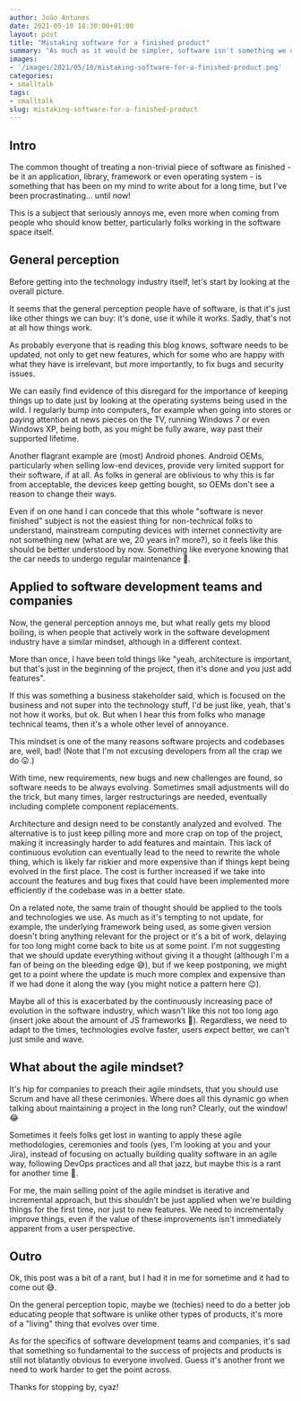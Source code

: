 ```yaml
---
author: João Antunes
date: 2021-05-10 18:30:00+01:00
layout: post
title: "Mistaking software for a finished product"
summary: "As much as it would be simpler, software isn't something we can ship and forget about, or even just keep adding features without revisiting architecture and design."
images:
- '/images/2021/05/10/mistaking-software-for-a-finished-product.png'
categories:
- smalltalk
tags:
- smalltalk
slug: mistaking-software-for-a-finished-product
---
```


## Intro

The common thought of treating a non-trivial piece of software as finished - be it an application, library, framework or even operating system - is something that has been on my mind to write about for a long time, but I've been procrastinating... until now!

This is a subject that seriously annoys me, even more when coming from people who should know better, particularly folks working in the software space itself.

## General perception

Before getting into the technology industry itself, let's start by looking at the overall picture.

It seems that the general perception people have of software, is that it's just like other things we can buy: it's done, use it while it works. Sadly, that's not at all how things work.

As probably everyone that is reading this blog knows, software needs to be updated, not only to get new features, which for some who are happy with what they have is irrelevant, but more importantly, to fix bugs and security issues.

We can easily find evidence of this disregard for the importance of keeping things up to date just by looking at the operating systems being used in the wild. I regularly bump into computers, for example when going into stores or paying attention at news pieces on the TV, running Windows 7 or even Windows XP, being both, as you might be fully aware, way past their supported lifetime.

Another flagrant example are (most) Android phones. Android OEMs, particularly when selling low-end devices, provide very limited support for their software, if at all. As folks in general are oblivious to why this is far from acceptable, the devices keep getting bought, so OEMs don't see a reason to change their ways.

Even if on one hand I can concede that this whole "software is never finished" subject is not the easiest thing for non-technical folks to understand, mainstream computing devices with internet connectivity are not something new (what are we, 20 years in? more?), so it feels like this should be better understood by now. Something like everyone knowing that the car needs to undergo regular maintenance 🙂.

## Applied to software development teams and companies

Now, the general perception annoys me, but what really gets my blood boiling, is when people that actively work in the software development industry have a similar mindset, although in a different context.

More than once, I have been told things like "yeah, architecture is important, but that's just in the beginning of the project, then it's done and you just add features".

If this was something a business stakeholder said, which is focused on the business and not super into the technology stuff, I'd be just like, yeah, that's not how it works, but ok. But when I hear this from folks who manage technical teams, then it's a whole other level of annoyance.

This mindset is one of the many reasons software projects and codebases are, well, bad! (Note that I'm not excusing developers from all the crap we do 😛.)

With time, new requirements, new bugs and new challenges are found, so software needs to be always evolving. Sometimes small adjustments will do the trick, but many times, larger restructurings are needed, eventually including complete component replacements.

Architecture and design need to be constantly analyzed and evolved. The alternative is to just keep pilling more and more crap on top of the project, making it increasingly harder to add features and maintain. This lack of continuous evolution can eventually lead to the need to rewrite the whole thing, which is likely far riskier and more expensive than if things kept being evolved in the first place. The cost is further increased if we take into account the features and bug fixes that could have been implemented more efficiently if the codebase was in a better state.

On a related note, the same train of thought should be applied to the tools and technologies we use. As much as it's tempting to not update, for example, the underlying framework being used, as some given version doesn't bring anything relevant for the project or it's a bit of work, delaying for too long might come back to bite us at some point. I'm not suggesting that we should update everything without giving it a thought (although I'm a fan of being on the bleeding edge 😅), but if we keep postponing, we might get to a point where the update is much more complex and expensive than if we had done it along the way (you might notice a pattern here 😉).

Maybe all of this is exacerbated by the continuously increasing pace of evolution in the software industry, which wasn't like this not too long ago (insert joke about the amount of JS frameworks 🤪). Regardless, we need to adapt to the times, technologies evolve faster, users expect better, we can't just smile and wave.

## What about the agile mindset?

It's hip for companies to preach their agile mindsets, that you should use Scrum and have all these cerimonies. Where does all this dynamic go when talking about maintaining a project in the long run? Clearly, out the window! 😂

Sometimes it feels folks get lost in wanting to apply these agile methodologies, ceremonies and tools (yes, I'm looking at you and your Jira), instead of focusing on actually building quality software in an agile way, following DevOps practices and all that jazz, but maybe this is a rant for another time 🙂.

For me, the main selling point of the agile mindset is iterative and incremental approach, but this shouldn’t be just applied when we're building things for the first time, nor just to new features. We need to incrementally improve things, even if the value of these improvements isn't immediately apparent from a user perspective.

## Outro

Ok, this post was a bit of a rant, but I had it in me for sometime and it had to come out 😅.

On the general perception topic, maybe we (techies) need to do a better job educating people that software is unlike other types of products, it's more of a "living" thing that evolves over time.

As for the specifics of software development teams and companies, it's sad that something so fundamental to the success of projects and products is still not blatantly obvious to everyone involved. Guess it's another front we need to work harder to get the point across.

Thanks for stopping by, cyaz!